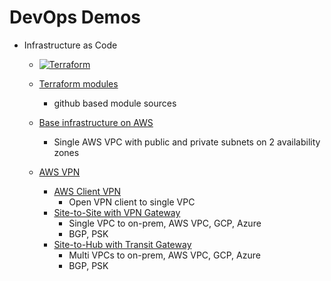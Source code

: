 # DevOps Demos

- Infrastructure as Code
    - [![Terraform](https://github.com/ytensor42/demos/actions/workflows/terraform.yaml/badge.svg?branch=main)](https://github.com/ytensor42/demos/actions/workflows/terraform.yaml)

    - [Terraform modules](./tf-modules/README.md)
        - github based module sources

    - [Base infrastructure on AWS](./infra/aws/base/README.md)
        - Single AWS VPC with public and private subnets on 2 availability zones

    - [AWS VPN](./infra/aws/vpn/README.md)
        - [AWS Client VPN](./infra/aws/vpn/awsclientvpn/README.md)
            - Open VPN client to single VPC
        - [Site-to-Site with VPN Gateway](./infra/aws/vpn/vgw/README.md)
            - Single VPC to on-prem, AWS VPC, GCP, Azure
            - BGP, PSK
        - [Site-to-Hub with Transit Gateway](./infra/aws/vpn/tgw/README.md)
            - Multi VPCs to on-prem, AWS VPC, GCP, Azure
            - BGP, PSK
